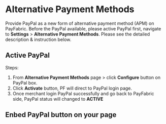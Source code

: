 # Alternative Payment Methods
Provide PayPal as a new form of alternative payment method (APM) on PayFabric. Before the PayPal available, please active PayPal first, navigate to **Settings** > **Alternative Payment Methods**. Please see the detailed description & instruction below.

## Active PayPal
Steps:
1.	From **Alternative Payment Methods** page > click **Configure** button on PayPal box.
2.	Click **Activate** button, PF will direct to PayPal login page.
3.	Once merchant login PayPal successfully and go back to PayFabric side, PayPal status will changed to **ACTIVE**

## Enbed PayPal button on your page
